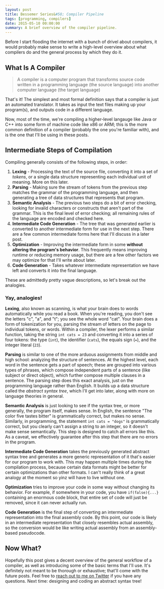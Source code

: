 ```yaml
---
layout: post
title: Bessemer Series&#58; Compiler Pipeline
tags: [programming, compilers]
date: 2015-05-10 00:00:00
summary: A brief overview of the compiler pipeline.
---
```

Before I start flooding the internet with a bunch of drivel about compilers, it would probably make sense to write a high-level overview about what compilers do and the general process by which they do it.

## What Is A Compiler
> A compiler is a computer program that transforms source code written in a programming language (the source language) into another computer language (the target language)

That's it!  The simplest and most formal definition says that a compiler is just an automated translator.  It takes as input the text files making up your program(s), and outputs code in a different language.

Now, most of the time, we're compiling a higher-level langauge like Java or C++ into some form of machine code like x86 or ARM; this is the more common definition of a compiler (probably the one you're familiar with), and is the one that I'll be using in these posts.

## Intermediate Steps of Compilation
Compiling generally consists of the following steps, in order:

1. **Lexing** - Processing the text of the source file, converting it into a set of _tokens_, or a single data structure representing each individual unit of meaning.  More on this later.
2. **Parsing** - Making sure the stream of tokens from the previous step matches the grammar of the programming language, and then generating a tree of data structures that represents that program.
3. **Semantic Analysis** - The previous two steps do a bit of error checking, looking for invalid characters or constructs that aren't part of the grammar.  This is the final level of error checking; all remaining rules of the language are encoded and checked here.
4. **Intermediate Code Generation** - The tree that was generated earlier is converted to another intermediate form for use in the next step.  There are a few common intermediate forms here that I'll discuss in a later post.
5. **Optimization** - Improving the intermediate form in some **without altering the program's behavior**.  This frequently means improving runtime or reducing memory usage, but there are a few other factors we may optimize for that I'll write about later.
6. **Code Generation** - Takes whatever intermediate representation we have left and converts it into the final language.

These are admittedly pretty vague descriptions, so let's break out the analogies.

### Yay, analogies!

**Lexing**, also known as scanning, is what your brain does to words automatically while you read a book.  When you're reading, you don't see the letters "c", "a", and "t"; you see the whole word "cat".  Your brain does a form of tokenization for you, parsing the stream of letters on the page to individual tokens, or words.  Within a compiler, the lexer performs a similar function, taking the string `int cats = 23` and converting it into a series of four tokens: the type (`int`), the identifier (`cats`), the equals sign (`=`), and the integer literal (`23`).

**Parsing** is similar to one of the more arduous assignments from middle and high school: analyzing the structure of sentences.  At the highest level, each word in the sentence gets a part of speech; these are grouped into various types of phrases, which compose independent parts of a sentence (like subject or direct object), which further compose multiple clauses in a sentence.  The parsing step does this exact analysis, just on the programming language rather than English.  It builds up a data structure called the _abstract syntax tree_, which I'll get into later, along with more on language theories in general.

**Semantic Analysis** is just looking to see if the syntax tree, or more generally, the program itself, makes sense.  In English, the sentence "The color five tastes bitter" is grammatically correct, but makes no sense.  Similarly, in programming, the statement `int cats = "dogs"` is grammatically correct, but you clearly can't assign a string to an integer, so it doesn't make sense semantically.  This step is designed to catch all errors like this.  As a caveat, we effectively guarantee after this step that there are no errors in the program.

**Intermediate Code Generation** takes the previously generated abstract syntax tree and generates a more generic representation of it that's easier for our program to work with.  This may happen multiple times during the compilation process, because certain data formats might be better for certain optimizations than other formats.  I can't really think of a great analogy at the moment so yinz will have to live without one.

**Optimization** tries to improve your code in some way without changing its behavior.  For example, if somewhere in your code, you have `if(false){...}` containing an enormous code block, that entire set of code will just be removed, since it can never actually run.  

**Code Generation** is the final step of converting an intermediate representation into the final assembly code.  By this point, our code is likely in an intermediate representation that closely resembles actual assembly, so the conversion would be like writing actual assembly from an assembly-based pseudocode.

## Now What?
Hopefully this post gives a decent overview of the general workflow of a compiler, as well as introducing some of the basic terms that I'll use.  It's definitely not meant to be thorough or exhaustive; that'll come with the future posts.  Feel free to [reach out to me on Twitter](https://twitter.com/joelroggeman) if you have any questions.  Next time: designing and coding an abstract syntax tree!
